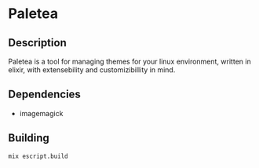 # Paletea
## Description
Paletea is a tool for managing themes for your linux environment, written in
elixir, with extensebility and customizibillity in mind.
## Dependencies
- imagemagick
## Building
```sh
mix escript.build
```
